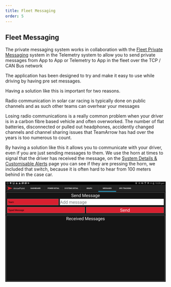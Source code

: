```yaml
---
title: Fleet Messaging
order: 5
---
```


## Fleet Messaging
The private messaging system works in collaboration with the [Fleet Private Messaging](../ArrowPoint_Telemetry/40_Fleet_Messaging.md) system in the Telemetry system to allow you to send private messages from App to App or Telemetry to App in the fleet over the TCP / CAN Bus network

The application has been designed to try and make it easy to use while driving by having pre set messages.

Having a solution like this is important for two reasons.

Radio communication in solar car racing is typically done on public channels and as such other teams can overhear your messages

Losing radio communications is a really common problem when your driver is in a carbon fibre based vehicle and often overworked. The number of flat batteries, disconnected or pulled out headphones, accidently changed channels and channel sharing issues that TeamArrow has had over the years is too numerous to count.

By having a solution like this it allows you to communicate with your driver, even if you are just sending messages to them. We use the horn at times to signal that the driver has received the message, on the [System Details & Customisable Alerts](60_SystemDetails.md) page you can see if they are pressing the horn, we included that switch, because it is often hard to hear from 100 meters behind in the case car.

![Example of the Arrowpoint Android messaging system](images/android_messaging.png)
